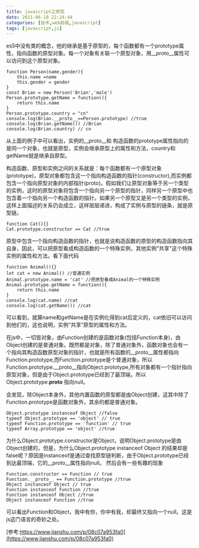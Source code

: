 ```yaml
---
title: javascript之原型
date: 2021-06-10 22:24:44
categories: [技术,web前端,javascript]
tags: [javascript,js]
---
```

es5中没有类的概念，他的继承是基于原型的，每个函数都有一个prototype属性，指向函数的原型对象。每一个对象有关联一个原型对象，用__proto__属性可以访问到这个原型对象。
```
function Person(name,gender){
    this.name =name
    this.gender = gender
}
const Brian = new Person('Brian','male')
Person.prototype.getName = function(){
    return this.name
}
Person.prototype.country = "cn"
console.log(Brian.__proto__==Person.prototype) //true
console.log(Brian.getName()) //Brian
console.log(Brian.country) // cn
```
从上面的例子中可以看出，实例的__proto__和 构造函数的prototype属性指向的是同一个对象，也就是原型，实例会继承原型上的属性和方法，country和getName就是继承自原型。

构造函数、原型和实例之间的关系就是：每个函数都有一个原型对象(prototype)，原型对象都包含这一个指向构造函数的指针(constructor),而实例都包含一个指向原型对象的内部指针(proto)。假如我们让原型对象等于另一个类型的实例，这时的原型对象将包含一个指向另一个原型的指针，同样另一个原型中也包含着一个指向另一个构造函数的指针。如果另一个原型又是另一个类型的实例，这样上面描述的关系仍会成立，这样层层递进，构成了实例与原型的链条，就是原型链。
```
function Cat(){}
Cat.prototype.constructor == Cat //true
```
原型中包含一个指向构造函数的指针，也就是说构造函数的原型的构造函数指向其自身，因此，可以把原型看成构造函数的一个特殊实例，其他实例"共享"这个特殊实例的属性和方法。看下面代码
```
function Animal(){}
let cat = new Animal() //普通实例
Animal.prototype.name = 'cat' //把原型看成Animal的一个特殊实例
Animal.prototype.getName = function(){
    return this.name
}
console.log(cat.name) //cat
console.log(cat.getName()) //cat
```

可以看到，就算name和getName是在实例化得到cat后定义的，cat依旧可以访问到他们的，这也说明，实例“共享”原型的属性和方法。

在js中，一切皆对象，由Function创建的是函数对象(包括Function本身)，由Object创建的是普通对象。既然都是对象，除了普通对象外，函数对象也会有一个指向其构造函数原型对象的指针，也就是所有函数的__proto__属性都指向Function.prototype,而Function.prototype是个普通对象，所以Function.prototype.__proto__指向Object.prototype,所有对象都有一个指针指向原型对象，但是由于Object.prototype已经到了最顶端，所以Object.prototype.__proto__ 指向null。

会发现，除Object本身外，其他内置函数的原型都是由Object创建，这其中除了Function.prototype是函数对象外，其余的都是普通对象。
```
Object.prototype instanceof Object //false
typeof Object.prototype == 'object' // true
typeof Function.prototype == 'function' // true
typeof Array.prototype == 'object' //true

```
为什么Object.prototype.constructor是Object，说明Object.prototype是由Object创建的，但是，为什么Object.prototype instanceof Object 的结果却是false呢？原因是instanceof是通过查找原型链判断，由于Object.prototype已经到达最顶端，它的__proto__属性指向null。
然后会有一些有趣的现象
```
Function.constructor == Function // true
Function.__proto__ == Function.prototype //true
Object instanceof Object // true 
Function instanceof Function //true
Function instanceof Object //true
Object instanceof Function //true
```
可以看出Function和Object，我中有你，你中有我，却最终又指向一个null。这是js这门语言的奇妙之处。

[参考:https://www.jianshu.com/p/08c07a953fa0](https://www.jianshu.com/p/08c07a953fa0)